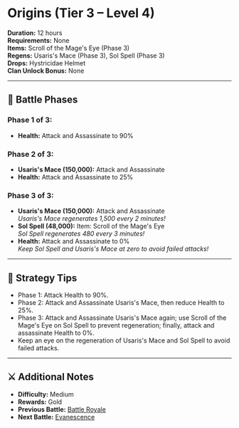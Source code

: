 # Origins (Tier 3 – Level 4)

**Duration:** 12 hours  
**Requirements:** None  
**Items:** Scroll of the Mage's Eye (Phase 3)  
**Regens:** Usaris's Mace (Phase 3), Sol Spell (Phase 3)  
**Drops:** Hystricidae Helmet  
**Clan Unlock Bonus:** None

---

## 🧪 Battle Phases

### Phase 1 of 3:
- **Health:** Attack and Assassinate to 90%

### Phase 2 of 3:
- **Usaris's Mace (150,000):** Attack and Assassinate  
- **Health:** Attack and Assassinate to 25%

### Phase 3 of 3:
- **Usaris's Mace (150,000):** Attack and Assassinate  
  *Usaris's Mace regenerates 1,500 every 2 minutes!*  
- **Sol Spell (48,000):** Item: Scroll of the Mage's Eye  
  *Sol Spell regenerates 480 every 3 minutes!*  
- **Health:** Attack and Assassinate to 0%  
  *Keep Sol Spell and Usaris's Mace at zero to avoid failed attacks!*

---

## 🧭 Strategy Tips

- Phase 1: Attack Health to 90%.  
- Phase 2: Attack and Assassinate Usaris's Mace, then reduce Health to 25%.  
- Phase 3: Attack and Assassinate Usaris's Mace again; use Scroll of the Mage's Eye on Sol Spell to prevent regeneration; finally, attack and assassinate Health to 0%.  
- Keep an eye on the regeneration of Usaris's Mace and Sol Spell to avoid failed attacks.

---

## ⚔️ Additional Notes

- **Difficulty:** Medium  
- **Rewards:** Gold  
- **Previous Battle:** [Battle Royale](battle-royale.md)  
- **Next Battle:** [Evanescence](../tier4/evanescence.md)
